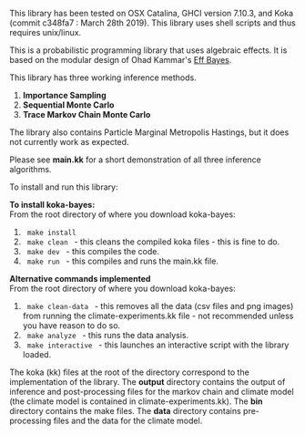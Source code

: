 This library has been tested on OSX Catalina, GHCI version 7.10.3, and Koka (commit c348fa7 : March 28th 2019).
This library uses shell scripts and thus requires unix/linux.

This is a probabilistic programming library that uses algebraic effects. It is based on the modular design of Ohad Kammar's <a href = "https://github.com/ohad/eff-bayes">Eff Bayes</a>.

This library has three working inference methods.
1. <b> Importance Sampling </b>
2. <b> Sequential Monte Carlo </b>
3. <b> Trace Markov Chain Monte Carlo </b>

The library also contains Particle Marginal Metropolis Hastings, but it does not currently work as expected.

Please see <b>main.kk</b> for a short demonstration of all three inference algorithms.

To install and run this library:

<b>To install koka-bayes:</b> <br />
From the root directory of where you download koka-bayes:
1. <code> make install </code>
2. <code> make clean </code> - this cleans the compiled koka files - this is fine to do.
3. <code> make dev </code> - this compiles the code.
4. <code> make run </code> - this compiles and runs the main.kk file.

<b>Alternative commands implemented</b> <br />
From the root directory of where you download koka-bayes:
1. <code> make clean-data </code> - this removes all the data (csv files and png images) from running the climate-experiments.kk file - not recommended unless you have reason to do so.
2. <code> make analyze </code> - this runs the data analysis.
3. <code> make interactive </code> - this launches an interactive script with the library loaded.

The koka (kk) files at the root of the directory correspond to the implementation of the library.
The <b>output</b> directory contains the output of inference and post-processing files for the markov chain and climate model (the climate model is contained in climate-experiments.kk).
The <b>bin</b> directory contains the make files.
The <b>data</b> directory contains pre-processing files and the data for the climate model.
